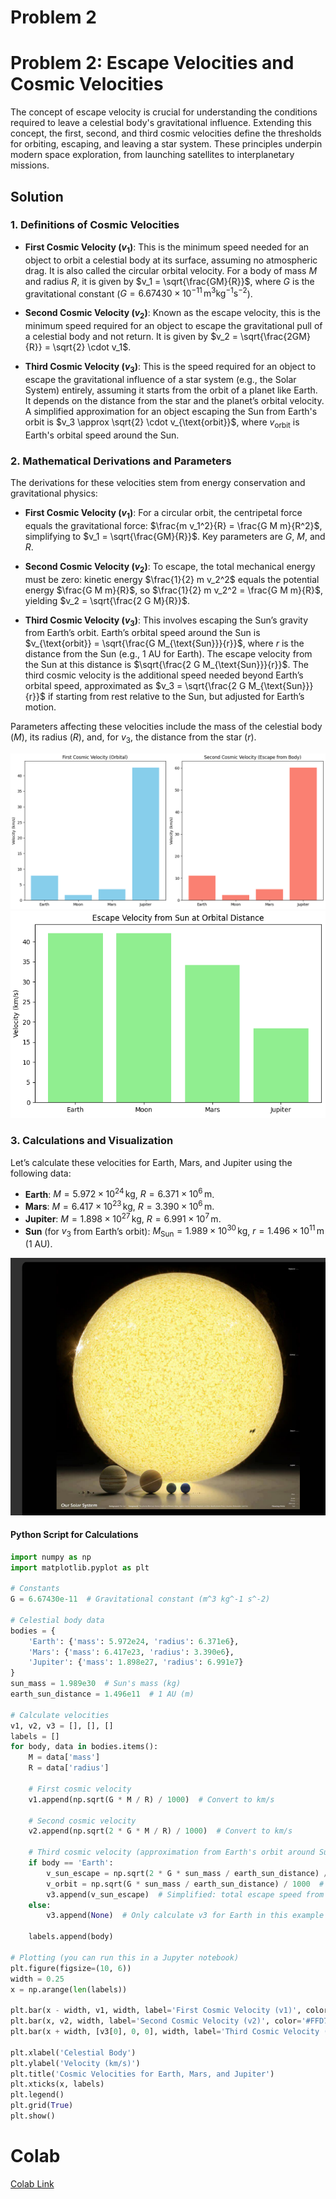 # Problem 2
# Problem 2: Escape Velocities and Cosmic Velocities




The concept of escape velocity is crucial for understanding the conditions required to leave a celestial body's gravitational influence. Extending this concept, the first, second, and third cosmic velocities define the thresholds for orbiting, escaping, and leaving a star system. These principles underpin modern space exploration, from launching satellites to interplanetary missions.

## Solution

### 1. Definitions of Cosmic Velocities

- **First Cosmic Velocity ($v_1$)**: This is the minimum speed needed for an object to orbit a celestial body at its surface, assuming no atmospheric drag. It is also called the circular orbital velocity. For a body of mass $M$ and radius $R$, it is given by $v_1 = \sqrt{\frac{GM}{R}}$, where $G$ is the gravitational constant ($G = 6.67430 \times 10^{-11} \, \text{m}^3 \text{kg}^{-1} \text{s}^{-2}$).

- **Second Cosmic Velocity ($v_2$)**: Known as the escape velocity, this is the minimum speed required for an object to escape the gravitational pull of a celestial body and not return. It is given by $v_2 = \sqrt{\frac{2GM}{R}} = \sqrt{2} \cdot v_1$.

- **Third Cosmic Velocity ($v_3$)**: This is the speed required for an object to escape the gravitational influence of a star system (e.g., the Solar System) entirely, assuming it starts from the orbit of a planet like Earth. It depends on the distance from the star and the planet’s orbital velocity. A simplified approximation for an object escaping the Sun from Earth's orbit is $v_3 \approx \sqrt{2} \cdot v_{\text{orbit}}$, where $v_{\text{orbit}}$ is Earth's orbital speed around the Sun.

### 2. Mathematical Derivations and Parameters

The derivations for these velocities stem from energy conservation and gravitational physics:

- **First Cosmic Velocity ($v_1$)**: For a circular orbit, the centripetal force equals the gravitational force: $\frac{m v_1^2}{R} = \frac{G M m}{R^2}$, simplifying to $v_1 = \sqrt{\frac{GM}{R}}$. Key parameters are $G$, $M$, and $R$.

- **Second Cosmic Velocity ($v_2$)**: To escape, the total mechanical energy must be zero: kinetic energy $\frac{1}{2} m v_2^2$ equals the potential energy $\frac{G M m}{R}$, so $\frac{1}{2} m v_2^2 = \frac{G M m}{R}$, yielding $v_2 = \sqrt{\frac{2 G M}{R}}$.

- **Third Cosmic Velocity ($v_3$)**: This involves escaping the Sun’s gravity from Earth’s orbit. Earth’s orbital speed around the Sun is $v_{\text{orbit}} = \sqrt{\frac{G M_{\text{Sun}}}{r}}$, where $r$ is the distance from the Sun (e.g., 1 AU for Earth). The escape velocity from the Sun at this distance is $\sqrt{\frac{2 G M_{\text{Sun}}}{r}}$. The third cosmic velocity is the additional speed needed beyond Earth’s orbital speed, approximated as $v_3 = \sqrt{\frac{2 G M_{\text{Sun}}}{r}}$ if starting from rest relative to the Sun, but adjusted for Earth’s motion.

Parameters affecting these velocities include the mass of the celestial body ($M$), its radius ($R$), and, for $v_3$, the distance from the star ($r$).

![alt text](image-4.png)
![alt text](image-5.png)
### 3. Calculations and Visualization

Let’s calculate these velocities for Earth, Mars, and Jupiter using the following data:

- **Earth**: $M = 5.972 \times 10^{24} \, \text{kg}$, $R = 6.371 \times 10^6 \, \text{m}$.
- **Mars**: $M = 6.417 \times 10^{23} \, \text{kg}$, $R = 3.390 \times 10^6 \, \text{m}$.
- **Jupiter**: $M = 1.898 \times 10^{27} \, \text{kg}$, $R = 6.991 \times 10^7 \, \text{m}$.
- **Sun** (for $v_3$ from Earth’s orbit): $M_{\text{Sun}} = 1.989 \times 10^{30} \, \text{kg}$, $r = 1.496 \times 10^{11} \, \text{m}$ (1 AU).

![alt text](image-6.png)

#### Python Script for Calculations

```python
import numpy as np
import matplotlib.pyplot as plt

# Constants
G = 6.67430e-11  # Gravitational constant (m^3 kg^-1 s^-2)

# Celestial body data
bodies = {
    'Earth': {'mass': 5.972e24, 'radius': 6.371e6},
    'Mars': {'mass': 6.417e23, 'radius': 3.390e6},
    'Jupiter': {'mass': 1.898e27, 'radius': 6.991e7}
}
sun_mass = 1.989e30  # Sun's mass (kg)
earth_sun_distance = 1.496e11  # 1 AU (m)

# Calculate velocities
v1, v2, v3 = [], [], []
labels = []
for body, data in bodies.items():
    M = data['mass']
    R = data['radius']
    
    # First cosmic velocity
    v1.append(np.sqrt(G * M / R) / 1000)  # Convert to km/s
    
    # Second cosmic velocity
    v2.append(np.sqrt(2 * G * M / R) / 1000)  # Convert to km/s
    
    # Third cosmic velocity (approximation from Earth's orbit around Sun)
    if body == 'Earth':
        v_sun_escape = np.sqrt(2 * G * sun_mass / earth_sun_distance) / 1000  # km/s
        v_orbit = np.sqrt(G * sun_mass / earth_sun_distance) / 1000  # km/s
        v3.append(v_sun_escape)  # Simplified: total escape speed from Sun
    else:
        v3.append(None)  # Only calculate v3 for Earth in this example
    
    labels.append(body)

# Plotting (you can run this in a Jupyter notebook)
plt.figure(figsize=(10, 6))
width = 0.25
x = np.arange(len(labels))

plt.bar(x - width, v1, width, label='First Cosmic Velocity (v1)', color='#1E90FF')
plt.bar(x, v2, width, label='Second Cosmic Velocity (v2)', color='#FFD700')
plt.bar(x + width, [v3[0], 0, 0], width, label='Third Cosmic Velocity (v3, Earth only)', color='#FF4500')

plt.xlabel('Celestial Body')
plt.ylabel('Velocity (km/s)')
plt.title('Cosmic Velocities for Earth, Mars, and Jupiter')
plt.xticks(x, labels)
plt.legend()
plt.grid(True)
plt.show()
```
# Colab #
[Colab Link](https://colab.research.google.com/drive/17pPFY4rrF_9EhONsXk9cY9g4G8dPIlM8?usp=sharing)